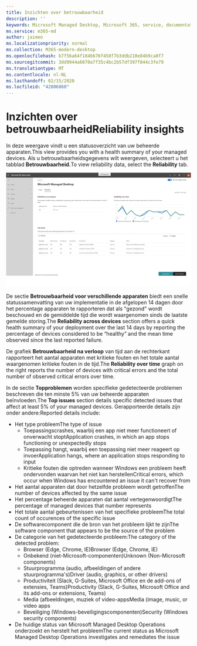 ```yaml
---
title: Inzichten over betrouwbaarheid
description: ''
keywords: Microsoft Managed Desktop, Microsoft 365, service, documentatie
ms.service: m365-md
author: jaimeo
ms.localizationpriority: normal
ms.collection: M365-modern-desktop
ms.openlocfilehash: b7f56a64f1846676f458f7b3ddb210e84b9ca8f7
ms.sourcegitcommit: 3dd9944a6070a7f35c4bc2b57df397f844c3fe79
ms.translationtype: MT
ms.contentlocale: nl-NL
ms.lasthandoff: 02/15/2020
ms.locfileid: "42806860"
---
```

# <a name="reliability-insights"></a><span data-ttu-id="5a408-103">Inzichten over betrouwbaarheid</span><span class="sxs-lookup"><span data-stu-id="5a408-103">Reliability insights</span></span>

<span data-ttu-id="5a408-104">In deze weergave vindt u een statusoverzicht van uw beheerde apparaten.</span><span class="sxs-lookup"><span data-stu-id="5a408-104">This view provides you with a health summary of your managed devices.</span></span> <span data-ttu-id="5a408-105">Als u betrouwbaarheidsgegevens wilt weergeven, selecteert u het tabblad **Betrouwbaarheid.**</span><span class="sxs-lookup"><span data-stu-id="5a408-105">To view reliability data, select the **Reliability** tab.</span></span>


![Betrouwbaarheidsvenster: betrouwbaarheid op apparaten linksboven, betrouwbaarheid in de tijdgrafiek rechtsboven, bovenste problemen tabel aan de onderkant.](../../media/insights_reliability.png)

<span data-ttu-id="5a408-108">De sectie **Betrouwbaarheid voor verschillende apparaten** biedt een snelle statussamenvatting van uw implementatie in de afgelopen 14 dagen door het percentage apparaten te rapporteren dat als "gezond" wordt beschouwd en de gemiddelde tijd die wordt waargenomen sinds de laatste gemelde storing.</span><span class="sxs-lookup"><span data-stu-id="5a408-108">The **Reliability across devices** section offers a quick health summary of your deployment over the last 14 days by reporting the percentage of devices considered to be “healthy” and the mean time observed since the last reported failure.</span></span> 

 
<span data-ttu-id="5a408-109">De grafiek **Betrouwbaarheid na verloop** van tijd aan de rechterkant rapporteert het aantal apparaten met kritieke fouten en het totale aantal waargenomen kritieke fouten in de tijd.</span><span class="sxs-lookup"><span data-stu-id="5a408-109">The **Reliability over time** graph on the right reports the number of devices with critical errors and the total number of observed critical errors over time.</span></span>

<span data-ttu-id="5a408-110">In de sectie **Topproblemen** worden specifieke gedetecteerde problemen beschreven die ten minste 5% van uw beheerde apparaten beïnvloeden.</span><span class="sxs-lookup"><span data-stu-id="5a408-110">The **Top issues** section details specific detected issues that affect at least 5% of your managed devices.</span></span> <span data-ttu-id="5a408-111">Gerapporteerde details zijn onder andere:</span><span class="sxs-lookup"><span data-stu-id="5a408-111">Reported details include:</span></span>

- <span data-ttu-id="5a408-112">Het type probleem</span><span class="sxs-lookup"><span data-stu-id="5a408-112">The type of issue</span></span>
    - <span data-ttu-id="5a408-113">Toepassingscrashes, waarbij een app niet meer functioneert of onverwacht stopt</span><span class="sxs-lookup"><span data-stu-id="5a408-113">Application crashes, in which an app stops functioning or unexpectedly stops</span></span>
    - <span data-ttu-id="5a408-114">Toepassing hangt, waarbij een toepassing niet meer reageert op invoer</span><span class="sxs-lookup"><span data-stu-id="5a408-114">Application hangs, where an application stops responding to input</span></span>
    - <span data-ttu-id="5a408-115">Kritieke fouten die optreden wanneer Windows een probleem heeft ondervonden waarvan het niet kan herstellen</span><span class="sxs-lookup"><span data-stu-id="5a408-115">Critical errors, which occur when Windows has encountered an issue it can't recover from</span></span>
- <span data-ttu-id="5a408-116">Het aantal apparaten dat door hetzelfde probleem wordt getroffen</span><span class="sxs-lookup"><span data-stu-id="5a408-116">The number of devices affected by the same issue</span></span>
- <span data-ttu-id="5a408-117">Het percentage beheerde apparaten dat aantal vertegenwoordigt</span><span class="sxs-lookup"><span data-stu-id="5a408-117">The percentage of managed devices that number represents</span></span>
- <span data-ttu-id="5a408-118">Het totale aantal gebeurtenissen van het specifieke probleem</span><span class="sxs-lookup"><span data-stu-id="5a408-118">The total count of occurences of the specific issue</span></span>
- <span data-ttu-id="5a408-119">De softwarecomponent die de bron van het probleem lijkt te zijn</span><span class="sxs-lookup"><span data-stu-id="5a408-119">The software component that appears to be the source of the problem</span></span>
- <span data-ttu-id="5a408-120">De categorie van het gedetecteerde probleem:</span><span class="sxs-lookup"><span data-stu-id="5a408-120">The category of the detected problem:</span></span>
    - <span data-ttu-id="5a408-121">Browser (Edge, Chrome, IE)</span><span class="sxs-lookup"><span data-stu-id="5a408-121">Browser (Edge, Chrome, IE)</span></span>
    - <span data-ttu-id="5a408-122">Onbekend (niet-Microsoft-componenten)</span><span class="sxs-lookup"><span data-stu-id="5a408-122">Unknown (Non-Microsoft components)</span></span>
    - <span data-ttu-id="5a408-123">Stuurprogramma (audio, afbeeldingen of andere stuurprogramma's)</span><span class="sxs-lookup"><span data-stu-id="5a408-123">Driver (audio, graphics, or other drivers)</span></span>
    - <span data-ttu-id="5a408-124">Productiviteit (Slack, G-Suites, Microsoft Office en de add-ons of extensies, Teams)</span><span class="sxs-lookup"><span data-stu-id="5a408-124">Productivity (Slack, G-Suites, Microsoft Office and its add-ons or extensions, Teams)</span></span>
    - <span data-ttu-id="5a408-125">Media (afbeeldingen, muziek of video-apps</span><span class="sxs-lookup"><span data-stu-id="5a408-125">Media (image, music, or video apps</span></span>
    - <span data-ttu-id="5a408-126">Beveiliging (Windows-beveiligingscomponenten)</span><span class="sxs-lookup"><span data-stu-id="5a408-126">Security (Windows security components)</span></span>
- <span data-ttu-id="5a408-127">De huidige status van Microsoft Managed Desktop Operations onderzoekt en herstelt het probleem</span><span class="sxs-lookup"><span data-stu-id="5a408-127">The current status as Microsoft Managed Desktop Operations investigates and remediates the issue</span></span>

